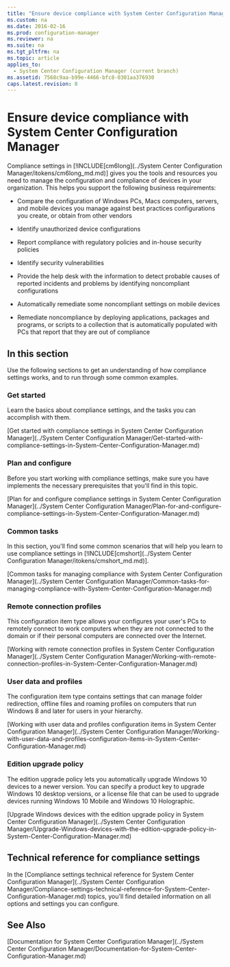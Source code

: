```yaml
---
title: "Ensure device compliance with System Center Configuration Manager"
ms.custom: na
ms.date: 2016-02-16
ms.prod: configuration-manager
ms.reviewer: na
ms.suite: na
ms.tgt_pltfrm: na
ms.topic: article
applies_to: 
  - System Center Configuration Manager (current branch)
ms.assetid: 7568c9aa-b99e-4466-bfc8-0301aa376930
caps.latest.revision: 8
---
```

# Ensure device compliance with System Center Configuration Manager
Compliance settings in [!INCLUDE[cm6long](../System Center Configuration Manager/itokens/cm6long_md.md)] gives you the tools and resources you need to manage the configuration and compliance of devices in your organization. This helps you support the following business requirements:  
  
-   Compare the configuration of Windows PCs, Macs computers, servers, and mobile devices you manage against best practices configurations you create, or obtain from other vendors  
  
-   Identify unauthorized device configurations  
  
-   Report compliance with regulatory policies and in-house security policies  
  
-   Identify security vulnerabilities  
  
-   Provide the help desk with the information to detect probable causes of reported incidents and problems by identifying noncompliant configurations  
  
-   Automatically remediate some noncompliant settings on mobile devices  
  
-   Remediate noncompliance by deploying applications, packages and programs, or scripts to a collection that is automatically populated with PCs that report that they are out of compliance  
  
## In this section  
 Use the following sections to get an understanding of how compliance settings works, and to run through some common examples.  
  
### Get started  
 Learn the basics about compliance settings, and the tasks you can accomplish with them.  
  
 [Get started with compliance settings in System Center Configuration Manager](../System Center Configuration Manager/Get-started-with-compliance-settings-in-System-Center-Configuration-Manager.md)  
  
### Plan and configure  
 Before you start working with compliance settings, make sure you have implements the necessary prerequisites that you'll find in this topic.  
  
 [Plan for and configure compliance settings in System Center Configuration Manager](../System Center Configuration Manager/Plan-for-and-configure-compliance-settings-in-System-Center-Configuration-Manager.md)  
  
### Common tasks  
 In this section, you'll find some common scenarios that will help you learn to use compliance settings in [!INCLUDE[cmshort](../System Center Configuration Manager/itokens/cmshort_md.md)].  
  
 [Common tasks for managing compliance with System Center Configuration Manager](../System Center Configuration Manager/Common-tasks-for-managing-compliance-with-System-Center-Configuration-Manager.md)  
  
### Remote connection profiles  
 This configuration item type allows your configures your user's PCs to remotely connect to work computers when they are not connected to the domain or if their personal computers are connected over the Internet.  
  
 [Working with remote connection profiles in System Center Configuration Manager](../System Center Configuration Manager/Working-with-remote-connection-profiles-in-System-Center-Configuration-Manager.md)  
  
### User data and profiles  
 The configuration item type contains settings that can manage folder redirection, offline files and roaming profiles on computers that run Windows 8 and later for users in your hierarchy.  
  
 [Working with user data and profiles configuration items in System Center Configuration Manager](../System Center Configuration Manager/Working-with-user-data-and-profiles-configuration-items-in-System-Center-Configuration-Manager.md)  
  
### Edition upgrade policy  
 The edition upgrade policy lets you automatically upgrade Windows 10 devices to a newer version. You can specify a product key to upgrade Windows 10 desktop versions, or a license file that can be used to upgrade devices running Windows 10 Mobile and Windows 10 Holographic.  
  
 [Upgrade Windows devices with the edition upgrade policy in System Center Configuration Manager](../System Center Configuration Manager/Upgrade-Windows-devices-with-the-edition-upgrade-policy-in-System-Center-Configuration-Manager.md)  
  
## Technical reference for compliance settings  
 In the [Compliance settings technical reference for System Center Configuration Manager](../System Center Configuration Manager/Compliance-settings-technical-reference-for-System-Center-Configuration-Manager.md) topics, you'll find detailed information on all options and settings you can configure.  
  
## See Also  
 [Documentation for System Center Configuration Manager](../System Center Configuration Manager/Documentation-for-System-Center-Configuration-Manager.md)